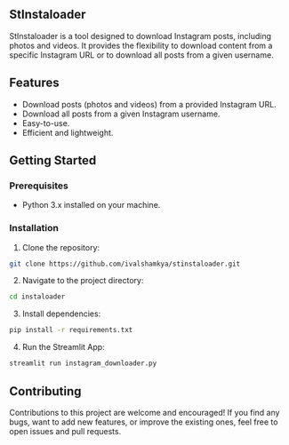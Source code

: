## StInstaloader

StInstaloader is a tool designed to download Instagram posts, including photos and videos. It provides the flexibility to download content from a specific Instagram URL or to download all posts from a given username.

## Features

- Download posts (photos and videos) from a provided Instagram URL.
- Download all posts from a given Instagram username.
- Easy-to-use.
- Efficient and lightweight.

## Getting Started

### Prerequisites

- Python 3.x installed on your machine.

### Installation

1. Clone the repository:
```zsh
git clone https://github.com/ivalshamkya/stinstaloader.git
```
2. Navigate to the project directory:
```zsh
cd instaloader
```
3. Install dependencies:
```zsh
pip install -r requirements.txt
```
4. Run the Streamlit App:
```zsh
streamlit run instagram_downloader.py
```


## Contributing 
Contributions to this project are welcome and encouraged! If you find any bugs, want to add new features, or improve the existing ones, feel free to open issues and pull requests.
